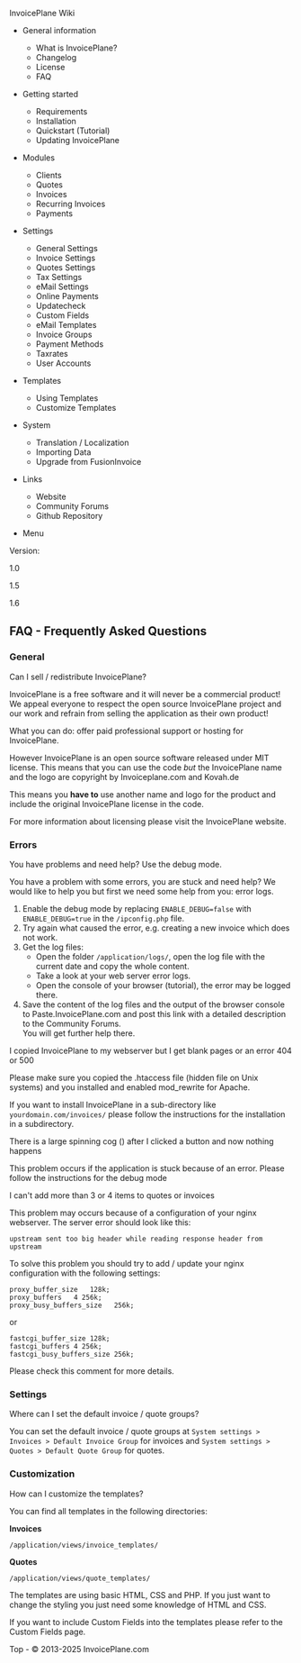
InvoicePlane Wiki

* General information
  
  + What is InvoicePlane?
  + Changelog
  + License
  + FAQ
* Getting started
  
  + Requirements
  + Installation
  + Quickstart (Tutorial)
  + Updating InvoicePlane
* Modules
  
  + Clients
  + Quotes
  + Invoices
  + Recurring Invoices
  + Payments
* Settings
  
  + General Settings
  + Invoice Settings
  + Quotes Settings
  + Tax Settings
  + eMail Settings
  + Online Payments
  + Updatecheck
  + Custom Fields
  + eMail Templates
  + Invoice Groups
  + Payment Methods
  + Taxrates
  + User Accounts
* Templates
  
  + Using Templates
  + Customize Templates
* System
  
  + Translation / Localization
  + Importing Data
  + Upgrade from FusionInvoice
* Links 
  + Website
  + Community Forums
  + Github Repository


* Menu

Version:

1.0


1.5


1.6




FAQ - Frequently Asked Questions
--------------------------------

### General

Can I sell / redistribute InvoicePlane?   

InvoicePlane is a free software and it will never be a commercial product! We
appeal everyone to respect the open source InvoicePlane project and our work and refrain from
selling the application as their own product!  

What you can do: offer paid professional support or hosting for InvoicePlane.

However InvoicePlane is an open source software released under MIT license. This means that you can use
the code *but* the InvoicePlane name and the logo are copyright by Invoiceplane.com and
Kovah.de  

This means you **have to** use another name and logo for the product and include the original InvoicePlane license in the code.

For more information about licensing please visit the InvoicePlane website.


### Errors

You have problems and need help? Use the debug
mode.   

You have a problem with some errors, you are stuck and need help? We would like to help you but first
we need some help from you: error logs.

1. Enable the debug mode by replacing `ENABLE_DEBUG=false` with
   `ENABLE_DEBUG=true` in the `/ipconfig.php` file.
2. Try again what caused the error, e.g. creating a new invoice which does not work.
3. Get the log files:
   * Open the folder `/application/logs/`, open the log file with the current date
     and copy the whole content.
   * Take a look at your web server error logs.
   * Open the console of your browser (tutorial), the
     error may be logged there.
4. Save the content of the log files and the output of the browser console to Paste.InvoicePlane.com and post this link
   with a detailed description to the Community
   Forums.  
   You will get further help there.


I copied InvoicePlane to my webserver but I get blank pages or an error 404 or
500   

Please make sure you copied the .htaccess file (hidden file on Unix systems) and you installed and
enabled mod\_rewrite for Apache.

If you want to install InvoicePlane in a sub-directory like `yourdomain.com/invoices/`
please follow the instructions for the installation in a
subdirectory.



There is a large spinning cog () after I clicked a button and now nothing
happens   

This problem occurs if the application is stuck because of an error. Please follow the instructions
for the debug mode



I can't add more than 3 or 4 items to quotes or
invoices   

This problem may occurs because of a configuration of your nginx webserver. The server error should
look like this:

```
upstream sent too big header while reading response header from upstream
```

To solve this problem you should try to add / update your nginx configuration with the following
settings:

```
proxy_buffer_size   128k;
proxy_buffers   4 256k;
proxy_busy_buffers_size   256k;
```

or

```
fastcgi_buffer_size 128k;
fastcgi_buffers 4 256k;
fastcgi_busy_buffers_size 256k;
```

Please check this comment for
more details.


### Settings

Where can I set the default invoice / quote
groups?   

You can set the default invoice / quote groups at `System settings > Invoices > Default Invoice
Group` for invoices and `System settings > Quotes > Default Quote Group` for
quotes.


### Customization

How can I customize the templates?   

You can find all templates in the following directories:

**Invoices**

`/application/views/invoice_templates/`

**Quotes**

`/application/views/quote_templates/`

The templates are using basic HTML, CSS and PHP. If you just want to change the styling you just need
some knowledge of HTML and CSS.  

If you want to include Custom Fields into the templates please refer to the Custom Fields page.




 
 Top - © 2013-2025 InvoicePlane.com


